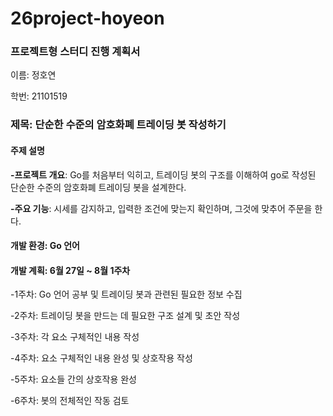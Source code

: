 # 26project-hoyeon
### 프로젝트형 스터디 진행 계획서
이름: 정호연

학번: 21101519

### 제목: 단순한 수준의 암호화폐 트레이딩 봇 작성하기

#### 주제 설명
**-프로젝트 개요**: Go를 처음부터 익히고, 트레이딩 봇의 구조를 이해하여 go로 작성된 단순한 수준의 암호화폐 트레이딩 봇을 설계한다.

**-주요 기능**: 시세를 감지하고, 입력한 조건에 맞는지 확인하며, 그것에 맞추어 주문을 한다.

#### 개발 환경: Go 언어

#### 개발 계획: 6월 27일 ~ 8월 1주차
-1주차: Go 언어 공부 및 트레이딩 봇과 관련된 필요한 정보 수집

-2주차: 트레이딩 봇을 만드는 데 필요한 구조 설계 및 초안 작성

-3주차: 각 요소 구체적인 내용 작성

-4주차: 요소 구체적인 내용 완성 및 상호작용 작성

-5주차: 요소들 간의 상호작용 완성

-6주차: 봇의 전체적인 작동 검토
